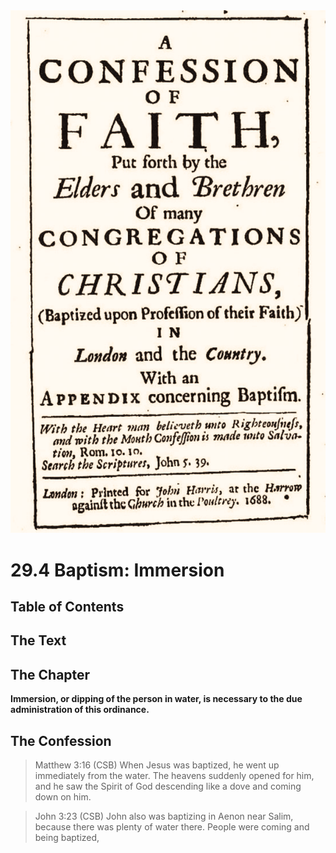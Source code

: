 <img class="intro-right" src="art-1689.png">

# 29.4 Baptism: Immersion

## Table of Contents

<!-- toc -->

## The Text

## The Chapter

**Immersion, or dipping of the person in water, is necessary to the due administration of this ordinance.**

<!-- 
This page discusses the mode of Baptism according to the New Testament. It explains that immersion, or dipping of the person in water, is necessary for the proper administration of this ordinance. The page includes references to Matthew 3:16 and John 3:23 from the Christian Standard Bible (CSB) to support these points.
-->

## The Confession

>Matthew 3:16 (CSB) When Jesus was baptized, he went up immediately from the water. The heavens suddenly opened for him, and he saw the Spirit of God descending like a dove and coming down on him.

>John 3:23 (CSB) John also was baptizing in Aenon near Salim, because there was plenty of water there. People were coming and being baptized,
